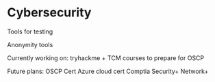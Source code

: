# Cybersecurity
Tools for testing 

Anonymity tools


Currently working on: tryhackme + TCM courses to prepare for OSCP

Future plans: OSCP Cert
              Azure cloud cert
              Comptia Security+
                      Network+
              
